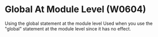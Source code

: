 # Global At Module Level (W0604)

Using the global statement at the module level Used when you use the
"global" statement at the module level since it has no effect.

